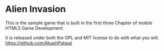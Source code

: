 Alien Invasion
==============
This is the sample game that is built in the first three Chapter of
mobile HTML5 Game Development.

It is released under both the GPL and MIT license to do with what you will.
https://github.com/AkashPatwal


